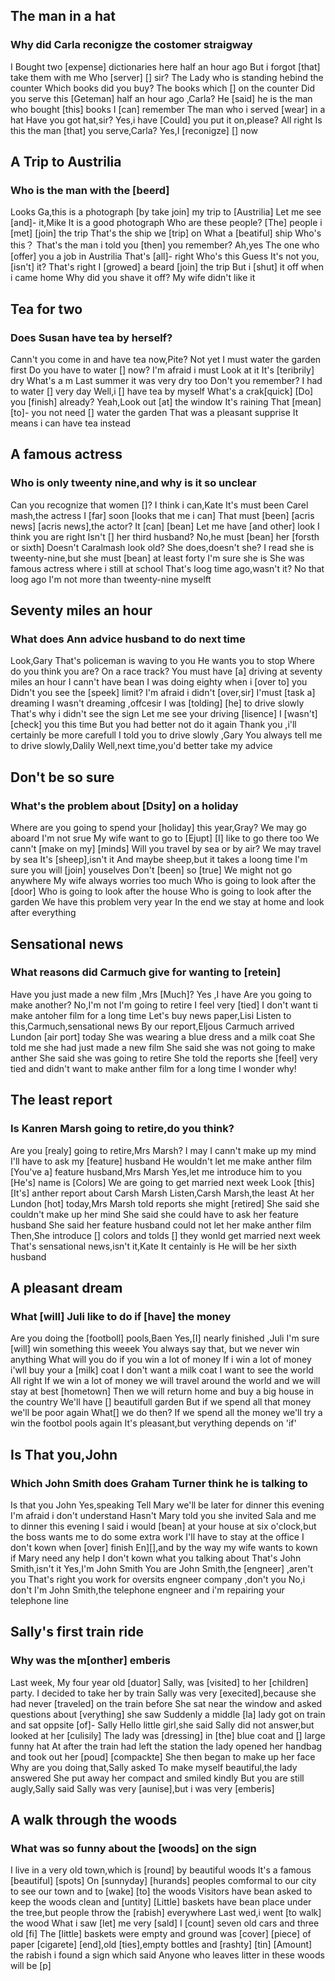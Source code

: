 ## The man in a hat
### Why did Carla reconigze the costomer straigway
I Bought two [expense] dictionaries here half an hour ago
But i forgot [that] take them with me
Who [server] [] sir?
The Lady who is standing hebind the counter
Which books did you buy?
The books which [] on the counter
Did you serve this [Geteman] half an hour ago ,Carla?
He [said] he is the man who bought [this] books
I [can] remember
The man who i served [wear] in a hat
Have you  got hat,sir?
Yes,i have
[Could] you put it on,please?
All right
Is this the man [that] you serve,Carla?
Yes,I [reconigze] [] now

## A Trip to Austrilia
### Who is the man with the [beerd]
Looks Ga,this is a photograph [by take join] my trip to [Austrilia]
Let me see [and]- it,Mike
It is a good photograph
Who are these people?
[The] people i [met] [join] the trip
That's the ship we [trip] on 
What a [beatiful] ship
Who's this？
That's the man i told you [then] you remember?
Ah,yes
The one who [offer] you a job in Austrilia
That's [all]- right
Who's this
Guess
It's not you,[isn't] it?
That's right
I [growed] a beard [join] the trip
But i [shut] it off when i came home
Why did you shave it off?
My wife didn't like it

## Tea for two
### Does Susan have tea by herself?
Cann't you come  in and have tea now,Pite?
Not yet
I must water the garden first
Do you have to water [] now?
I'm afraid i must
Look at it
It's [teribrily] dry
What's a m
Last summer it was very dry too
Don't you remember?
I had to water [] very day
Well,i [] have tea by myself
What's a crak[quick]
[Do] you [finish] already?
Yeah,Look out [at] the window
It's raining
That [mean] [to]-  you not need [] water the garden
That was a pleasant supprise
It means i can have tea instead

## A famous actress
### Who is only tweenty nine,and why is it so unclear
Can you recognize that women []?
I think i can,Kate
It's must been Carel mash,the actress
I [far] soon
[looks that me i can]
That must [been] [acris news]
[acris news],the actor?
It [can] [bean]
Let me have [and other] look
I think you are right
Isn't [] her third husband?
No,he must [bean] her [forsth or sixth]
Doesn't Caralmash look old?
She does,doesn't she?
I read she is tweenty-nine,but she must [bean] at least forty
I'm sure she is
She was famous actress where i still at school
That's loog time ago,wasn't it?
No that loog ago
I'm not more than tweenty-nine myselft

## Seventy miles an hour
### What does Ann advice husband to do next time
Look,Gary
That's policeman is waving to you
He wants you to stop
Where do you think you are?
On a race track?
You must have [a] driving at seventy miles an hour
I cann't have bean
I was doing eighty when i [over to] you
Didn't you see the [speek] limit?
I'm afraid i didn't [over,sir]
I'must [task a] dreaming
I wasn't dreaming ,offcesir
I was [tolding] [he] to drive slowly
That's why i didn't see the sign
Let me see your driving [lisence]
I [wasn't] [check] you this time
But you had better not do it again
Thank you ,i'll certainly be more carefull
I told you to drive slowly ,Gary
You always tell me to drive slowly,Dalily
Well,next time,you'd better take my advice

## Don't be so sure
### What's the problem about [Dsity] on a holiday
Where are you going to spend your [holiday] this year,Gray?
We may go aboard
I'm not srue
My wife want to go to [Ejupt]
[I] like to go there too
We cann't [make on my] [minds]
Will you travel by sea or by air?
We may travel by sea
It's [sheep],isn't it
And maybe sheep,but it takes a loong time
I'm sure you will [join] youselves
Don't [been] so [true]
We might not go anywhere
My wife always worries too much
Who is going to look after the [door]
Who is going to look after the house
Who is going to look after the garden
We have this problem very year
In the end we stay at home and look after everything

## Sensational news
### What reasons did Carmuch give for wanting to [retein]
Have you just made a new film ,Mrs [Much]?
Yes ,I have
Are you going to make another?
No,I'm not
I'm going to retire
I feel very [tied]
I don't want ti make antoher film for a long time
Let's buy news paper,Lisi
Listen to this,Carmuch,sensational news
By our report,Eljous
Carmuch arrived Lundon [air port] today
She was wearing a blue dress and a milk coat
She told me she had just made a new film
She said she was not going to make anther
She said she was going to retire
She told the reports she [feel] very tied and didn't want to make anther film for a long time
I wonder why!

## The least report
### Is Kanren Marsh going to retire,do you think?
Are you [realy] going to retire,Mrs Marsh?
I may
I cann't make up my mind
I'll have to ask my [feature] husband
He wouldn't let me make anther film
[You've a] feature husband,Mrs Marsh
Yes,let me introduce him to you
[He's] name is [Colors]
We are going to get married next week
Look [this]
[It's] anther report about Carsh Marsh
Listen,Carsh Marsh,the least
At her Lundon [hot] today,Mrs Marsh told reports she might [retired]
She said she couldn't make up her mind
She said she could have to  ask her feature husband
She said her feature husband could not let her make anther film
Then,She introduce [] colors and tolds [] they wonld get married next week
That's sensational news,isn't it,Kate
It centainly is
He will be her sixth husband

## A pleasant dream
### What [will] Juli like to do if [have] the money
Are you doing the [footboll] pools,Baen
Yes,[I] nearly finished ,Juli
I'm sure [will] win something this weeek
You always say that, but we never win anything
What will you do if you win a lot of money
If i win a lot of money i'wll buy your a [milk] coat
I don't want a milk coat
I want to see the world
All right
If we win a lot of money we will travel around the world and we will stay at best [hometown]
Then we will return home  and buy a big house in the country
We'll have [] beautifull garden
But if we spend all that money we'll be poor again
What[] we do then?
If we spend all the money we'll try a win the footbol pools again
It's pleasant,but verything depends on 'if'

## Is That you,John
### Which John Smith does Graham Turner think he is talking to 
Is that you John
Yes,speaking
Tell Mary we'll be later for dinner this evening
I'm afraid i don't understand
Hasn't Mary told you she invited Sala and me to dinner this evening
I said i would [bean] at your house at six o'clock,but the boss wants me to do some extra work
I'll have to stay at the office
I don't kown when [over] finish
En][],and by the way my wife wants to kown if Mary need any help
I don't kown what you talking about
That's John Smith,isn't it
Yes,I'm John Smith
You are John Smith,the [engneer] ,aren't you
That's right
you work for oversits engneer company ,don't you
No,i don't
I'm John Smith,the telephone engneer and i'm repairing your telephone line


## Sally's first train ride
### Why was the m[onther] emberis
Last week, My four year old [duator] Sally, was [visited] to her [children] party.
I decided to take her by train
Sally was very [execited],because she had never [traveled] on the train before
She sat near the window and asked questions about [verything] she saw
Suddenly a middle [la] lady got on train and sat oppsite [of]- Sally
Hello little girl,she said
Sally did not answer,but looked at her [culisily]
The lady was [dressing] in [the] blue coat and [] large funny hat
At after the train had left the station the lady opened her handbag and took out her [poud] [compackte]
She then began to make up her face
Why are you doing that,Sally asked
To make myself beautiful,the lady answered
She put away her compact and smiled kindly
But you are still augly,Sally said
Sally was very [aunise],but i was very [emberis]

## A walk through the woods
### What was so funny about the [woods] on the sign
I live in a very old town,which is [round] by beautiful woods
It's a famous [beautiful] [spots]
On [sunnyday] [hurands] peoples comformal to our city to see our town and to [wake] [to] the woods
Visitors have bean asked to keep the woods clean and [untity]
[Little] baskets have bean place under the tree,but people throw the [rabish] everywhere
Last wed,i went [to walk] the wood
What i saw [let] me very [sald]
I [count] seven old cars and three old [fi]
The [little] baskets were empty and ground was [cover] [piece] of paper
[cigarete] [end],old [ties],empty bottles and [rashty] [tin]
[Amount] the rabish i found a sign which said
Anyone who leaves litter in these woods will be [p]





























































